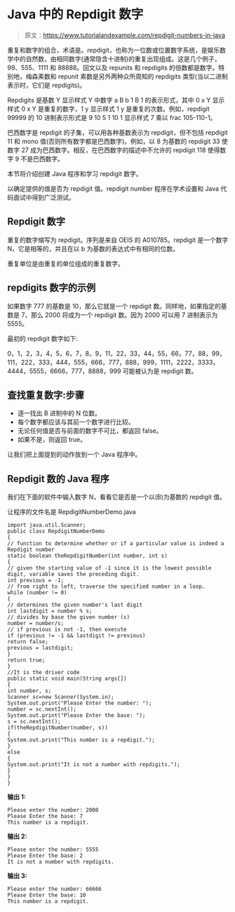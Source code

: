 # Java 中的 Repdigit 数字

> 原文：<https://www.tutorialandexample.com/repdigit-numbers-in-java>

重复和数字的组合，术语是。repdigit，也称为一位数或位置数字系统，是娱乐数学中的自然数，由相同数字(通常隐含十进制)的重复出现组成。这是几个例子，99、555、1111 和 88888。回文以及 repunits 和 repdigits 的倍数都是数字。特别地，梅森素数和 repunit 素数是另外两种众所周知的 repdigits 类型(当以二进制表示时，它们是 repdigits)。

Repdigits 是基数 Y 显示样式 Y 中数字 a B b 1 B 1 的表示形式，其中 0 x Y 显示样式 0 x Y 是重复的数字，1 y 显示样式 1 y 是重复的次数。例如，repdigit 99999 的 10 进制表示形式是 9 10 5 1 10 1 显示样式 7 乘以 frac 105-110-1。

巴西数字是 repdigit 的子集，可以用各种基数表示为 repdigit，但不包括 repdigit 11 和 mono 值(否则所有数字都是巴西数字)。例如，以 8 为基数的 repdigit 33 使数字 27 成为巴西数字。相反，在巴西数字的描述中不允许的 repdigit 118 使得数字 9 不是巴西数字。

本节将介绍创建 Java 程序和学习 repdigit 数字。

以确定提供的值是否为 repdigit 值。repdigit number 程序在学术设置和 Java 代码面试中得到广泛测试。

## Repdigit 数字

重复的数字缩写为 repdigit。序列是来自 OEIS 的 A010785。repdigit 是一个数字 N，它是相等的，并且在以 b 为基数的表达式中有相同的位数。

重复单位是由重复的单位组成的重复数字。

## repdigits 数字的示例

如果数字 777 的基数是 10，那么它就是一个 repdigit 数。同样地，如果指定的基数是 7，那么 2000 将成为一个 repdigit 数。因为 2000 可以用 7 进制表示为 5555。

最初的 repdigit 数字如下:

0，1，2，3，4，5，6，7，8，9，11，22，33，44，55，66，77，88，99，111，222，333，444，555，666，777，888，999，1111，2222，3333，4444，5555，6666，777，8888，999 可能被认为是 repdigit 数。

## 查找重复数字:步骤

*   逐一找出 B 进制中的 N 位数。
*   每个数字都应该与其前一个数字进行比较。
*   无论任何值是否与前面的数字不可比，都返回 false。
*   如果不是，则返回 true。

让我们把上面提到的动作放到一个 Java 程序中。

## Repdigit 数的 Java 程序

我们在下面的软件中输入数字 N，看看它是否是一个以(B)为基数的 repdigit 值。

让程序的文件名是 RepdigitNumberDemo.java

```
import java.util.Scanner; 
public class RepdigitNumberDemo 
{ 
// function to determine whether or if a particular value is indeed a Repdigit number
static boolean theRepdigitNumber(int number, int s) 
{ 
// given the starting value of -1 since it is the lowest possible digit, variable saves the preceding digit.
int previous = -1; 
// from right to left, traverse the specified number in a loop.
while (number != 0) 
{ 
// determines the given number's last digit
int lastdigit = number % s; 
// divides by base the given number (s)
number = number/s; 
// if previous is not -1, then execute
if (previous != -1 && lastdigit != previous) 
return false; 
previous = lastdigit; 
} 
return true; 
} 
//It is the driver code 
public static void main(String args[]) 
{ 
int number, s;
Scanner sc=new Scanner(System.in); 
System.out.print("Please Enter the number: "); 
number = sc.nextInt();
System.out.print("Please Enter the base: "); 
s = sc.nextInt(); 
if(theRepdigitNumber(number, s)) 
{ 
System.out.print("This number is a repdigit."); 
} 
else 
{ 
System.out.print("It is not a number with repdigits."); 
} 
} 
} 
```

**输出 1:**

```
Please enter the number: 2000
Please Enter the base: 7
This number is a repdigit. 
```

**输出 2:**

```
Please enter the number: 5555
Please Enter the base: 2
It is not a number with repdigits. 
```

**输出 3:**

```
Please enter the number: 66666
Please Enter the base: 10
This number is a repdigit. 
```